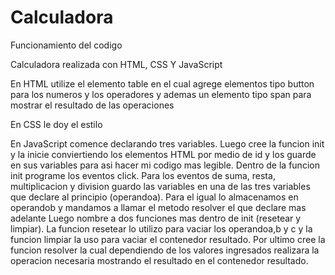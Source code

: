 # Calculadora
 Funcionamiento del codigo
 
 Calculadora realizada con HTML, CSS Y JavaScript

 En HTML utilize el elemento table en el cual agrege elementos tipo button para los numeros y los operadores y ademas un elemento tipo span para mostrar el resultado de las operaciones

 En CSS le doy el estilo 

 En JavaScript comence declarando tres variables. Luego cree la funcion init y la inicie conviertiendo los elementos HTML por medio de id y los guarde en sus variables para asi hacer mi codigo mas legible.
 Dentro de la funcion init programe los eventos click.
 Para los eventos de suma, resta, multiplicacion y division guardo las variables en una de las tres variables que declare al principio (operandoa).
 Para el igual lo almacenamos en operandob y mandamos a llamar el metodo resolver el que declare mas adelante
 Luego nombre a dos funciones mas dentro de init (resetear y limpiar).
 La funcion resetear lo utilizo para vaciar los operandoa,b y c y la funcion limpiar la uso para vaciar el contenedor resultado.
 Por ultimo cree la funcion resolver la cual dependiendo de los valores ingresados realizara la operacion necesaria mostrando el resultado en el contenedor resultado.
 
